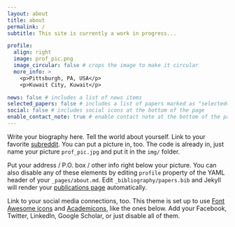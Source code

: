 ```yaml
---
layout: about
title: about
permalink: /
subtitle: This site is currently a work in progress...

profile:
  align: right
  image: prof_pic.png
  image_circular: false # crops the image to make it circular
  more_info: >
    <p>Pittsburgh, PA, USA</p>
    <p>Kuwait City, Kuwait</p>

news: false # includes a list of news items
selected_papers: false # includes a list of papers marked as "selected={true}"
social: false # includes social icons at the bottom of the page
enable_contact_note: true # enable contact note at the bottom of the page
---
```


Write your biography here. Tell the world about yourself. Link to your favorite [subreddit](http://reddit.com). You can put a picture in, too. The code is already in, just name your picture `prof_pic.jpg` and put it in the `img/` folder.

Put your address / P.O. box / other info right below your picture. You can also disable any of these elements by editing `profile` property of the YAML header of your `_pages/about.md`. Edit `_bibliography/papers.bib` and Jekyll will render your [publications page](/al-folio/publications/) automatically.

Link to your social media connections, too. This theme is set up to use [Font Awesome icons](https://fontawesome.com/) and [Academicons](https://jpswalsh.github.io/academicons/), like the ones below. Add your Facebook, Twitter, LinkedIn, Google Scholar, or just disable all of them.
